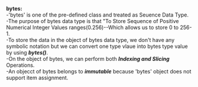 **bytes:**<br>
-'bytes' is one of the pre-defined class and treated as Seuence Data Type.<br>
-The purpose of bytes data type is that "To Store Sequence of Positive Numerical Integer Values ranges(0.256)--Which allows us to store 0 to 256-1.<br>
-To store the data in the object of bytes data type, we don't have any symbolic notation but we can convert one type vlaue into bytes type value by using **_bytes()_**.<br>
-On the object of bytes, we can perform both **_Indexing and Slicing_** Operations.<br>
-An objecct of bytes belongs to **_immutable_** because 'bytes' object does not support item assignment.
